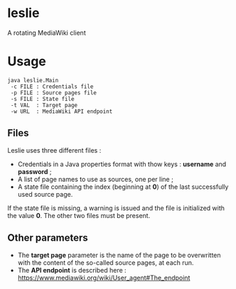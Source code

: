 leslie
======

A rotating MediaWiki client

Usage
=====

```
java leslie.Main
 -c FILE : Credentials file
 -p FILE : Source pages file
 -s FILE : State file
 -t VAL  : Target page
 -w URL  : MediaWiki API endpoint
```

Files
-----

Leslie uses three different files :

+ Credentials in a Java properties format with thow keys : **username** and **password** ;
+ A list of page names to use as sources, one per line ;
+ A state file containing the index (beginning at **0**) of the last successfully used source page.

If the state file is missing, a warning is issued and the file is initialized with the value **0**. The other two files must be present.

Other parameters
----------------

+ The **target page** parameter is the name of the page to be overwritten with the content of the so-called source pages, at each run.
+ The **API endpoint** is described here : https://www.mediawiki.org/wiki/User_agent#The_endpoint
